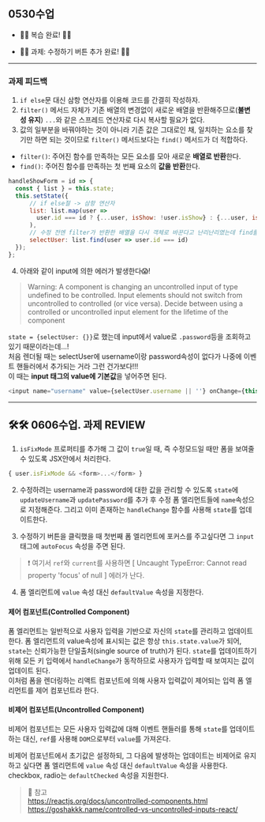 ## 0530수업

- 🥊🥊 복습 완료! 🥊🥊
  
- 🥊🥊 과제: 수정하기 버튼 추가 완료! 🥊🥊
  

--- 
### 과제 피드백
1. `if else`문 대신 삼항 연산자를 이용해 코드를 간결히 작성하자. 
2. `filter()` 메서드 자체가 기존 배열의 변경없이 새로운 배열을 반환해주므로(**불변성 유지**) `...`와 같은 스프레드 연산자로 다시 복사할 필요가 없다.
3. 값의 일부분을 바꿔야하는 것이 아니라 기존 값은 그대로인 채, 일치하는 요소를 찾기만 하면 되는 것이므로 `filter()` 메서드보다는 `find()` 메서드가 더 적합하다.
- `filter()`:  주어진 함수를 만족하는 모든 요소를 모아 새로운 **배열로 반환**한다.
- `find()`: 주어진 함수를 만족하는 첫 번째 요소의 **값을 반환**한다.

```javascript
handleShowForm = id => {
  const { list } = this.state;
  this.setState({
      // if else절 -> 삼항 연산자
      list: list.map(user => 
        user.id === id ? {...user, isShow: !user.isShow} : {...user, isShow: false}
      ),
      // 수정 전엔 filter가 반환한 배열을 다시 객체로 바꾼다고 난리난리였는데 find를 쓰니까 세상 이렇게 간단할 수가... 
      selectUser: list.find(user => user.id === id)
  });
};
```


4. 아래와 같이 input에 의한 에러가 발생한다😱!
> Warning: A component is changing an uncontrolled input of type undefined to be controlled. Input elements should not switch from uncontrolled to controlled (or vice versa). Decide between using a controlled or uncontrolled input element for the lifetime of the component   

`state = {selectUser: {}}`로 했는데 input에서 value로 `.password`등을 조회하고 있기 때문이라는데...!   
처음 렌더될 때는 selectUser에 username이랑 password속성이 없다가 나중에 이벤트 핸들러에서 추가되는 거라 그런 건가보다!!!     
이 때는 **input 태그의 value에 기본값**을 넣어주면 된다. 

```javascript
<input name="username" value={selectUser.username || ''} onChange={this.handleEditChange}></input>
```




--- 
## 🛠🛠 0606수업. 과제 REVIEW 
1. `isFixMode` 프로퍼티를 추가해 그 값이 `true`일 때, 즉 수정모드일 때만 폼을 보여줄 수 있도록 JSX안에서 처리한다.
```javascript 
{ user.isFixMode && <form>...</form> }
```

2. 수정하려는 username과 password에 대한 값을 관리할 수 있도록 `state`에 `updateUsername`과 `updatePassword`를 추가 후 수정 폼 엘리먼트들에 `name`속성으로 지정해준다. 그리고 이미 존재하는 `handleChange` 함수를 사용해 `state`를 업데이트한다.


3. 수정하기 버튼을 클릭했을 때 첫번째 폼 엘리먼트에 포커스를 주고싶다면 그 `input` 태그에 `autoFocus` 속성을 주면 된다.   
> ❗ 여기서 `ref`와 `current`를 사용하면 [ Uncaught TypeError: Cannot read property 'focus' of null ] 에러가 난다.


4. 폼 엘리먼트에 `value` 속성 대신 `defaultValue` 속성을 지정한다.    

#### 제어 컴포넌트(Controlled Component)
폼 엘리먼트는 일반적으로 사용자 입력을 기반으로 자신의 `state`를 관리하고 업데이트한다. 폼 엘리먼트의 value속성에  표시되는 값은 항상 `this.state.value`가 되어, `state`는 신뢰가능한 단일출처(single source of truth)가 된다. `state`를 업데이트하기 위해 모든 키 입력에서 `handleChange`가 동작하므로 사용자가 입력할 때 보여지는 값이 업데이트 된다.    
이처럼 폼을 렌더링하는 리액트 컴포넌트에 의해 사용자 입력값이 제어되는 입력 폼 엘리먼트를 제어 컴포넌트라 한다.   
#### 비제어 컴포넌트(Uncontrolled Component)
비제어 컴포넌트는 모든 사용자 입력값에 대해 이벤트 핸들러를 통해 `state`를 업데이트하는 대신, `ref`를 사용해 `DOM`으로부터 `value`를 가져온다.    

 비제어 컴포넌트에서 초기값은 설정하되, 그 다음에 발생하는 업데이트는 비제어로 유지하고 싶다면 폼 엘리먼트에 `value` 속성 대신 `defaultValue` 속성을 사용한다. checkbox, radio는 `defaultChecked` 속성을 지원한다. 

> 📑 참고   
> <https://reactjs.org/docs/uncontrolled-components.html>   
<https://goshakkk.name/controlled-vs-uncontrolled-inputs-react/>
